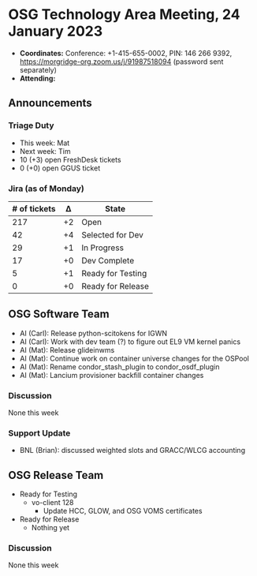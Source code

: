 # OSG Technology Area Meeting, 24 January 2023

-   **Coordinates:** Conference: +1-415-655-0002, PIN: 146 266 9392,
    <https://morgridge-org.zoom.us/j/91987518094> (password sent separately)
-   **Attending:** 

## Announcements

### Triage Duty

-   This week: Mat
-   Next week: Tim
-   10 (+3) open FreshDesk tickets
-   0 (+0) open GGUS ticket

### Jira (as of Monday)

| # of tickets | &Delta; | State             |
|--------------|---------|-------------------|
| 217          | +2      | Open              |
| 42           | +4      | Selected for Dev  |
| 29           | +1      | In Progress       |
| 17           | +0      | Dev Complete      |
| 5            | +1      | Ready for Testing |
| 0            | +0      | Ready for Release |

## OSG Software Team

-   AI (Carl): Release python-scitokens for IGWN
-   AI (Carl): Work with dev team (?) to figure out EL9 VM kernel panics
-   AI (Mat): Release glideinwms
-   AI (Mat): Continue work on container universe changes for the OSPool
-   AI (Mat): Rename condor_stash_plugin to condor_osdf_plugin
-   AI (Mat): Lancium provisioner backfill container changes

### Discussion

None this week

### Support Update

-   BNL (Brian): discussed weighted slots and GRACC/WLCG accounting

## OSG Release Team

-   Ready for Testing
    -   vo-client 128
        -   Update HCC, GLOW, and OSG VOMS certificates
-   Ready for Release
    -   Nothing yet

### Discussion

None this week

